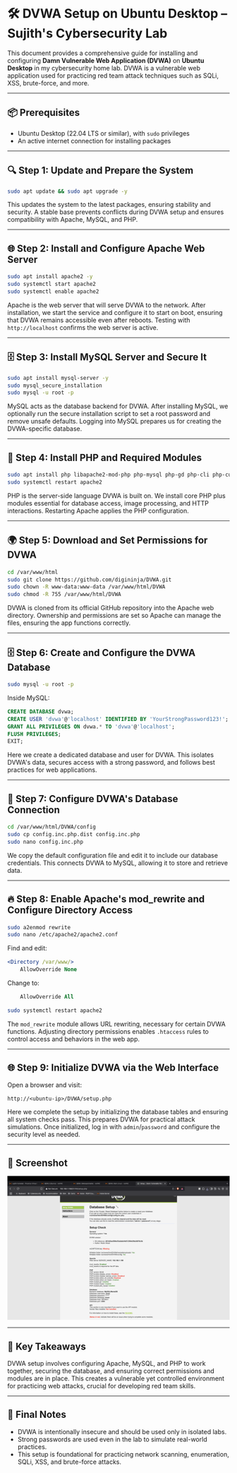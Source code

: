 
# 🛠️ DVWA Setup on Ubuntu Desktop – Sujith's Cybersecurity Lab

This document provides a comprehensive guide for installing and configuring **Damn Vulnerable Web Application (DVWA)** on **Ubuntu Desktop** in my cybersecurity home lab. DVWA is a vulnerable web application used for practicing red team attack techniques such as SQLi, XSS, brute-force, and more.

---

## 📦 Prerequisites
- Ubuntu Desktop (22.04 LTS or similar), with `sudo` privileges
- An active internet connection for installing packages

---

## 🔍 Step 1: Update and Prepare the System
```bash
sudo apt update && sudo apt upgrade -y
```
This updates the system to the latest packages, ensuring stability and security. A stable base prevents conflicts during DVWA setup and ensures compatibility with Apache, MySQL, and PHP.

---

## 🌐 Step 2: Install and Configure Apache Web Server
```bash
sudo apt install apache2 -y
sudo systemctl start apache2
sudo systemctl enable apache2
```
Apache is the web server that will serve DVWA to the network. After installation, we start the service and configure it to start on boot, ensuring that DVWA remains accessible even after reboots. Testing with `http://localhost` confirms the web server is active.

---

## 🗄️ Step 3: Install MySQL Server and Secure It
```bash
sudo apt install mysql-server -y
sudo mysql_secure_installation
sudo mysql -u root -p
```
MySQL acts as the database backend for DVWA. After installing MySQL, we optionally run the secure installation script to set a root password and remove unsafe defaults. Logging into MySQL prepares us for creating the DVWA-specific database.

---

## 🐘 Step 4: Install PHP and Required Modules
```bash
sudo apt install php libapache2-mod-php php-mysql php-gd php-cli php-curl php-xml php-mbstring -y
sudo systemctl restart apache2
```
PHP is the server-side language DVWA is built on. We install core PHP plus modules essential for database access, image processing, and HTTP interactions. Restarting Apache applies the PHP configuration.

---

## 🌍 Step 5: Download and Set Permissions for DVWA
```bash
cd /var/www/html
sudo git clone https://github.com/digininja/DVWA.git
sudo chown -R www-data:www-data /var/www/html/DVWA
sudo chmod -R 755 /var/www/html/DVWA
```
DVWA is cloned from its official GitHub repository into the Apache web directory. Ownership and permissions are set so Apache can manage the files, ensuring the app functions correctly.

---

## 🗄️ Step 6: Create and Configure the DVWA Database
```bash
sudo mysql -u root -p
```
Inside MySQL:
```sql
CREATE DATABASE dvwa;
CREATE USER 'dvwa'@'localhost' IDENTIFIED BY 'YourStrongPassword123!';
GRANT ALL PRIVILEGES ON dvwa.* TO 'dvwa'@'localhost';
FLUSH PRIVILEGES;
EXIT;
```
Here we create a dedicated database and user for DVWA. This isolates DVWA's data, secures access with a strong password, and follows best practices for web applications.

---

## 📝 Step 7: Configure DVWA's Database Connection
```bash
cd /var/www/html/DVWA/config
sudo cp config.inc.php.dist config.inc.php
sudo nano config.inc.php
```
We copy the default configuration file and edit it to include our database credentials. This connects DVWA to MySQL, allowing it to store and retrieve data.

---

## 🔥 Step 8: Enable Apache's mod_rewrite and Configure Directory Access
```bash
sudo a2enmod rewrite
sudo nano /etc/apache2/apache2.conf
```
Find and edit:
```apache
<Directory /var/www/>
    AllowOverride None
```
Change to:
```apache
    AllowOverride All
```
```bash
sudo systemctl restart apache2
```
The `mod_rewrite` module allows URL rewriting, necessary for certain DVWA functions. Adjusting directory permissions enables `.htaccess` rules to control access and behaviors in the web app.

---

## 🌐 Step 9: Initialize DVWA via the Web Interface
Open a browser and visit:
```
http://<ubuntu-ip>/DVWA/setup.php
```
Here we complete the setup by initializing the database tables and ensuring all system checks pass. This prepares DVWA for practical attack simulations. Once initialized, log in with `admin`/`password` and configure the security level as needed.

---

## 📸 Screenshot
![DVWA Setup Check Screenshot](../screenshots/dvwa.png)

---

## 🧠 Key Takeaways
DVWA setup involves configuring Apache, MySQL, and PHP to work together, securing the database, and ensuring correct permissions and modules are in place. This creates a vulnerable yet controlled environment for practicing web attacks, crucial for developing red team skills.

---

## 📝 Final Notes
- DVWA is intentionally insecure and should be used only in isolated labs.
- Strong passwords are used even in the lab to simulate real-world practices.
- This setup is foundational for practicing network scanning, enumeration, SQLi, XSS, and brute-force attacks.